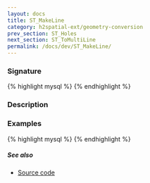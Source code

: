 ```yaml
---
layout: docs
title: ST_MakeLine
category: h2spatial-ext/geometry-conversion
prev_section: ST_Holes
next_section: ST_ToMultiLine
permalink: /docs/dev/ST_MakeLine/
---
```


### Signature

{% highlight mysql %}
{% endhighlight %}

### Description


### Examples

{% highlight mysql %}
{% endhighlight %}

##### See also

* [Source code](https://github.com/irstv/H2GIS/blob/master/h2spatial-ext/src/main/java/org/h2gis/h2spatialext/function/spatial/convert/ST_MakeLine.java)
